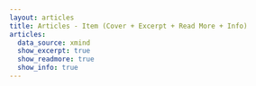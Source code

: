 ```yaml
---
layout: articles
title: Articles - Item (Cover + Excerpt + Read More + Info)
articles:
  data_source: xmind
  show_excerpt: true
  show_readmore: true
  show_info: true
---
```

